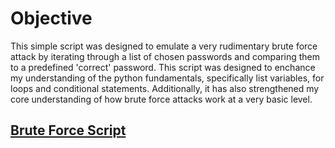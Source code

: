 # Objective
This simple script was designed to emulate a very rudimentary brute force attack by iterating through a list of chosen passwords and comparing them to a predefined 'correct' password. This script was designed to enchance my understanding of the python fundamentals, specifically list variables, for loops and conditional statements. Additionally, it has also strengthened my core understanding of how brute force attacks work at a very basic level.

## [Brute Force Script](./Brute-Force-Attack.py)
